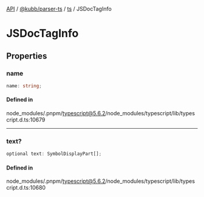 [API](../../../../../packages.md) / [@kubb/parser-ts](../../../index.md) / [ts](../index.md) / JSDocTagInfo

# JSDocTagInfo

## Properties

### name

```ts
name: string;
```

#### Defined in

node\_modules/.pnpm/typescript@5.6.2/node\_modules/typescript/lib/typescript.d.ts:10679

***

### text?

```ts
optional text: SymbolDisplayPart[];
```

#### Defined in

node\_modules/.pnpm/typescript@5.6.2/node\_modules/typescript/lib/typescript.d.ts:10680
